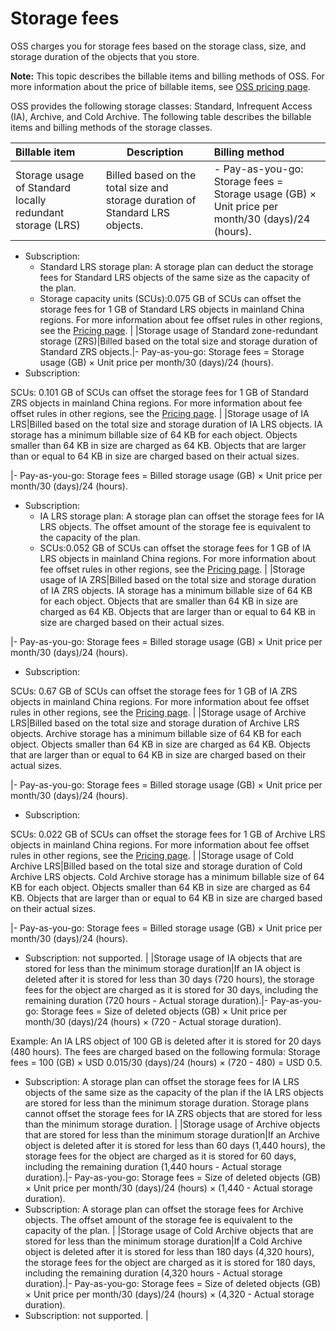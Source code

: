 # Storage fees

OSS charges you for storage fees based on the storage class, size, and storage duration of the objects that you store.

**Note:** This topic describes the billable items and billing methods of OSS. For more information about the price of billable items, see [OSS pricing page](https://www.alibabacloud.com/product/oss/pricing).

OSS provides the following storage classes: Standard, Infrequent Access \(IA\), Archive, and Cold Archive. The following table describes the billable items and billing methods of the storage classes.

|Billable item|Description|Billing method|
|:------------|-----------|:-------------|
|Storage usage of Standard locally redundant storage \(LRS\)|Billed based on the total size and storage duration of Standard LRS objects.|-   Pay-as-you-go: Storage fees = Storage usage \(GB\) × Unit price per month/30 \(days\)/24 \(hours\).
-   Subscription:
    -   Standard LRS storage plan: A storage plan can deduct the storage fees for Standard LRS objects of the same size as the capacity of the plan.
    -   Storage capacity units \(SCUs\):0.075 GB of SCUs can offset the storage fees for 1 GB of Standard LRS objects in mainland China regions. For more information about fee offset rules in other regions, see the [Pricing page](https://www.alibabacloud.com/zh/product/ecs). |
|Storage usage of Standard zone-redundant storage \(ZRS\)|Billed based on the total size and storage duration of Standard ZRS objects.|-   Pay-as-you-go: Storage fees = Storage usage \(GB\) × Unit price per month/30 \(days\)/24 \(hours\).
-   Subscription:

SCUs: 0.101 GB of SCUs can offset the storage fees for 1 GB of Standard ZRS objects in mainland China regions. For more information about fee offset rules in other regions, see the [Pricing page](https://www.alibabacloud.com/zh/product/ecs). |
|Storage usage of IA LRS|Billed based on the total size and storage duration of IA LRS objects. IA storage has a minimum billable size of 64 KB for each object. Objects smaller than 64 KB in size are charged as 64 KB. Objects that are larger than or equal to 64 KB in size are charged based on their actual sizes.

|-   Pay-as-you-go: Storage fees = Billed storage usage \(GB\) × Unit price per month/30 \(days\)/24 \(hours\).
-   Subscription:
    -   IA LRS storage plan: A storage plan can offset the storage fees for IA LRS objects. The offset amount of the storage fee is equivalent to the capacity of the plan.
    -   SCUs:0.052 GB of SCUs can offset the storage fees for 1 GB of IA LRS objects in mainland China regions. For more information about fee offset rules in other regions, see the [Pricing page](https://www.alibabacloud.com/zh/product/ecs). |
|Storage usage of IA ZRS|Billed based on the total size and storage duration of IA ZRS objects. IA storage has a minimum billable size of 64 KB for each object. Objects that are smaller than 64 KB in size are charged as 64 KB. Objects that are larger than or equal to 64 KB in size are charged based on their actual sizes.

|-   Pay-as-you-go: Storage fees = Billed storage usage \(GB\) × Unit price per month/30 \(days\)/24 \(hours\).
-   Subscription:

SCUs: 0.67 GB of SCUs can offset the storage fees for 1 GB of IA ZRS objects in mainland China regions. For more information about fee offset rules in other regions, see the [Pricing page](https://www.alibabacloud.com/zh/product/ecs). |
|Storage usage of Archive LRS|Billed based on the total size and storage duration of Archive LRS objects. Archive storage has a minimum billable size of 64 KB for each object. Objects smaller than 64 KB in size are charged as 64 KB. Objects that are larger than or equal to 64 KB in size are charged based on their actual sizes.

|-   Pay-as-you-go: Storage fees = Billed storage usage \(GB\) × Unit price per month/30 \(days\)/24 \(hours\).
-   Subscription:

SCUs: 0.022 GB of SCUs can offset the storage fees for 1 GB of Archive LRS objects in mainland China regions. For more information about fee offset rules in other regions, see the [Pricing page](https://www.alibabacloud.com/zh/product/ecs). |
|Storage usage of Cold Archive LRS|Billed based on the total size and storage duration of Cold Archive LRS objects. Cold Archive storage has a minimum billable size of 64 KB for each object. Objects smaller than 64 KB in size are charged as 64 KB. Objects that are larger than or equal to 64 KB in size are charged based on their actual sizes.

|-   Pay-as-you-go: Storage fees = Billed storage usage \(GB\) × Unit price per month/30 \(days\)/24 \(hours\).
-   Subscription: not supported. |
|Storage usage of IA objects that are stored for less than the minimum storage duration|If an IA object is deleted after it is stored for less than 30 days \(720 hours\), the storage fees for the object are charged as it is stored for 30 days, including the remaining duration \(720 hours - Actual storage duration\).|-   Pay-as-you-go: Storage fees = Size of deleted objects \(GB\) × Unit price per month/30 \(days\)/24 \(hours\) × \(720 - Actual storage duration\).

Example: An IA LRS object of 100 GB is deleted after it is stored for 20 days \(480 hours\). The fees are charged based on the following formula: Storage fees = 100 \(GB\) × USD 0.015/30 \(days\)/24 \(hours\) × \(720 - 480\) = USD 0.5.

-   Subscription: A storage plan can offset the storage fees for IA LRS objects of the same size as the capacity of the plan if the IA LRS objects are stored for less than the minimum storage duration. Storage plans cannot offset the storage fees for IA ZRS objects that are stored for less than the minimum storage duration. |
|Storage usage of Archive objects that are stored for less than the minimum storage duration|If an Archive object is deleted after it is stored for less than 60 days \(1,440 hours\), the storage fees for the object are charged as it is stored for 60 days, including the remaining duration \(1,440 hours - Actual storage duration\).|-   Pay-as-you-go: Storage fees = Size of deleted objects \(GB\) × Unit price per month/30 \(days\)/24 \(hours\) × \(1,440 - Actual storage duration\).
-   Subscription: A storage plan can offset the storage fees for Archive objects. The offset amount of the storage fee is equivalent to the capacity of the plan. |
|Storage usage of Cold Archive objects that are stored for less than the minimum storage duration|If a Cold Archive object is deleted after it is stored for less than 180 days \(4,320 hours\), the storage fees for the object are charged as it is stored for 180 days, including the remaining duration \(4,320 hours - Actual storage duration\).|-   Pay-as-you-go: Storage fees = Size of deleted objects \(GB\) × Unit price per month/30 \(days\)/24 \(hours\) × \(4,320 - Actual storage duration\).
-   Subscription: not supported. |

